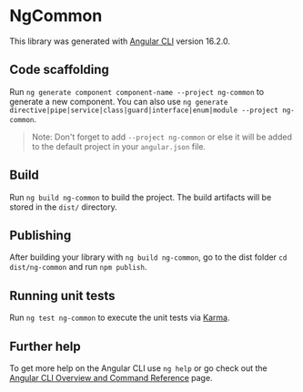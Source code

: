 # NgCommon

This library was generated with [Angular CLI](https://github.com/angular/angular-cli) version 16.2.0.

## Code scaffolding

Run `ng generate component component-name --project ng-common` to generate a new component. You can also use `ng generate directive|pipe|service|class|guard|interface|enum|module --project ng-common`.
> Note: Don't forget to add `--project ng-common` or else it will be added to the default project in your `angular.json` file. 

## Build

Run `ng build ng-common` to build the project. The build artifacts will be stored in the `dist/` directory.

## Publishing

After building your library with `ng build ng-common`, go to the dist folder `cd dist/ng-common` and run `npm publish`.

## Running unit tests

Run `ng test ng-common` to execute the unit tests via [Karma](https://karma-runner.github.io).

## Further help

To get more help on the Angular CLI use `ng help` or go check out the [Angular CLI Overview and Command Reference](https://angular.io/cli) page.
